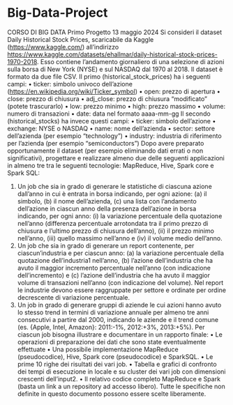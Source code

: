 # Big-Data-Project

CORSO DI BIG DATA Primo Progetto 13 maggio 2024
Si consideri il dataset Daily Historical Stock Prices, scaricabile da Kaggle (https://www.kaggle.com/) all’indirizzo https://www.kaggle.com/datasets/ehallmar/daily-historical-stock-prices-1970-2018. Esso contiene l’andamento giornaliero di una selezione di azioni sulla borsa di New York (NYSE) e sul NASDAQ dal 1970 al 2018. Il dataset è formato da due file CSV.
Il primo (historical_stock_prices) ha i seguenti campi:
• ticker: simbolo univoco dell’azione (https://en.wikipedia.org/wiki/Ticker_symbol)
• open: prezzo di apertura
• close: prezzo di chiusura
• adj_close: prezzo di chiusura “modificato” (potete trascurarlo)
• low: prezzo minimo
• high: prezzo massimo
• volume: numero di transazioni
• date: data nel formato aaaa-mm-gg
Il secondo (historical_stocks) ha invece questi campi:
• ticker: simbolo dell’azione
• exchange: NYSE o NASDAQ
• name: nome dell’azienda
• sector: settore dell’azienda (per esempio “technology”)
• industry: industria di riferimento per l’azienda (per esempio “semiconductors”)
Dopo avere preparato opportunamente il dataset (per esempio eliminando dati errati o non significativi), progettare e realizzare almeno due delle seguenti applicazioni in almeno tre tra le seguenti tecnologie: MapReduce, Hive, Spark core e Spark SQL:
1. Un job che sia in grado di generare le statistiche di ciascuna azione dall’anno in cui è entrata in borsa indicando, per ogni azione: (a) il simbolo, (b) il nome dell’azienda, (c) una lista con l’andamento dell’azione in ciascun anno della presenza dell’azione in borsa indicando, per ogni anno: (i) la variazione percentuale della quotazione nell’anno (differenza percentuale arrotondata tra il primo prezzo di chiusura e l’ultimo prezzo di chiusura dell’anno), (ii) il prezzo minimo nell’anno, (iii) quello massimo nell’anno e (iv) il volume medio dell’anno.
2. Un job che sia in grado di generare un report contenente, per ciascun’industria e per ciascun anno: (a) la variazione percentuale della quotazione dell’industria1 nell’anno, (b) l’azione dell’industria che ha avuto il maggior incremento percentuale nell’anno (con indicazione dell’incremento) e (c) l’azione dell’industria che ha avuto il maggior volume di transazioni nell’anno (con indicazione del volume). Nel report le industrie devono essere raggruppate per settore e ordinate per ordine decrescente di variazione percentuale.
3. Un job in grado di generare gruppi di aziende le cui azioni hanno avuto lo stesso trend in termini di variazione annuale per almeno tre anni consecutivi a partire dal 2000, indicando le aziende e il trend comune (es. {Apple, Intel, Amazon}: 2011:-1%, 2012:+3%, 2013:+5%).
Per ciascun job bisogna illustrare e documentare in un rapporto finale:
• Le operazioni di preparazione dei dati che sono state eventualmente effettuate
• Una possibile implementazione MapReduce (pseudocodice), Hive, Spark core (pseudocodice) e SparkSQL.
• Le prime 10 righe dei risultati dei vari job.
• Tabella e grafici di confronto dei tempi di esecuzione in locale e su cluster dei vari job con dimensioni crescenti dell’input2.
• Il relativo codice completo MapReduce e Spark (basta un link a un repository ad accesso libero).
Tutte le specifiche non definite in questo documento possono essere scelte liberamente.
